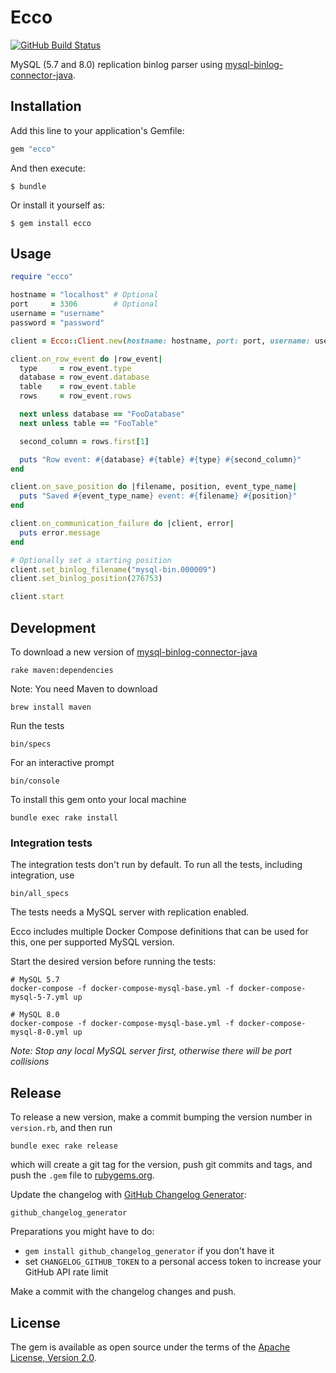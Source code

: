 # Ecco

[![GitHub Build Status](https://github.com/twingly/ecco/workflows/CI/badge.svg?branch=master)](https://github.com/twingly/ecco/actions)

MySQL (5.7 and 8.0) replication binlog parser using [mysql-binlog-connector-java](https://github.com/osheroff/mysql-binlog-connector-java).

## Installation

Add this line to your application's Gemfile:

```ruby
gem "ecco"
```

And then execute:

    $ bundle

Or install it yourself as:

    $ gem install ecco

## Usage

```ruby
require "ecco"

hostname = "localhost" # Optional
port     = 3306        # Optional
username = "username"
password = "password"

client = Ecco::Client.new(hostname: hostname, port: port, username: username, password: password)

client.on_row_event do |row_event|
  type     = row_event.type
  database = row_event.database
  table    = row_event.table
  rows     = row_event.rows

  next unless database == "FooDatabase"
  next unless table == "FooTable"

  second_column = rows.first[1]

  puts "Row event: #{database} #{table} #{type} #{second_column}"
end

client.on_save_position do |filename, position, event_type_name|
  puts "Saved #{event_type_name} event: #{filename} #{position}"
end

client.on_communication_failure do |client, error|
  puts error.message
end

# Optionally set a starting position
client.set_binlog_filename("mysql-bin.000009")
client.set_binlog_position(276753)

client.start
```

## Development

To download a new version of [mysql-binlog-connector-java]

    rake maven:dependencies

Note: You need Maven to download

    brew install maven

Run the tests

    bin/specs

For an interactive prompt

    bin/console

To install this gem onto your local machine

    bundle exec rake install

### Integration tests

The integration tests don't run by default. To run all the tests, including integration, use

    bin/all_specs

The tests needs a MySQL server with replication enabled.

Ecco includes multiple Docker Compose definitions that can be used for this, one per supported MySQL version.

Start the desired version before running the tests:

```shell
# MySQL 5.7
docker-compose -f docker-compose-mysql-base.yml -f docker-compose-mysql-5-7.yml up

# MySQL 8.0
docker-compose -f docker-compose-mysql-base.yml -f docker-compose-mysql-8-0.yml up
```

*Note: Stop any local MySQL server first, otherwise there will be port collisions*

## Release

To release a new version, make a commit bumping the version number in `version.rb`, and then run

    bundle exec rake release

which will create a git tag for the version, push git commits and tags, and push the `.gem` file to [rubygems.org](https://rubygems.org).

Update the changelog with [GitHub Changelog Generator]:

    github_changelog_generator

Preparations you might have to do:

* `gem install github_changelog_generator` if you don't have it
* set `CHANGELOG_GITHUB_TOKEN` to a personal access token to increase your GitHub API rate limit

Make a commit with the changelog changes and push.

## License

The gem is available as open source under the terms of the [Apache License, Version 2.0](http://www.apache.org/licenses/LICENSE-2.0).

[mysql-binlog-connector-java]: https://github.com/shyiko/mysql-binlog-connector-java
[GitHub Changelog Generator]: https://github.com/skywinder/github-changelog-generator/
